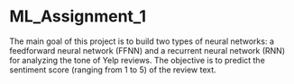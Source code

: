 # ML_Assignment_1
The main goal of this project is to build two types of neural networks: a feedforward neural network (FFNN) and a recurrent neural network (RNN) for analyzing the tone of Yelp reviews. The objective is to predict the sentiment score (ranging from 1 to 5) of the review text.

